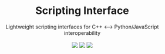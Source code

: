 <h1 align="center">
	Scripting Interface
</h1>

<p align="center">
	Lightweight scripting interfaces for C++ <--> Python/JavaScript interoperability
	<br>
	<br>
	<a href="https://github.com/momo5502/scripting-interface/actions"><img src="https://img.shields.io/github/actions/workflow/status/momo5502/scripting-interface/build.yml?branch=main&label=Build&logo=github"/></a>
	<a href="https://github.com/momo5502/scripting-interface/issues"><img src="https://img.shields.io/github/issues/momo5502/scripting-interface"/></a>
	<img src="https://img.shields.io/badge/C++-17-green.svg"/>
</p>
